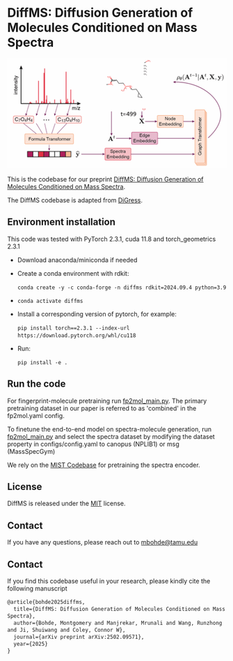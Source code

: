 # DiffMS: Diffusion Generation of Molecules Conditioned on Mass Spectra

![teaser](./figs/diffms-animation.gif)

This is the codebase for our preprint [DiffMS: Diffusion Generation of Molecules Conditioned on Mass Spectra](https://arxiv.org/abs/2502.09571).

The DiffMS codebase is adapted from [DiGress](https://github.com/cvignac/DiGress). 

## Environment installation
This code was tested with PyTorch 2.3.1, cuda 11.8 and torch_geometrics 2.3.1

  - Download anaconda/miniconda if needed
  - Create a conda environment with rdkit:
    
    ```conda create -y -c conda-forge -n diffms rdkit=2024.09.4 python=3.9```
  - `conda activate diffms`
    
  - Install a corresponding version of pytorch, for example: 
    
    ```pip install torch==2.3.1 --index-url https://download.pytorch.org/whl/cu118```

  - Run:
    
    ```pip install -e .```


## Run the code
  
For fingerprint-molecule pretraining run [fp2mol_main.py](src/fp2mol_main.py). The primary pretraining dataset in our paper is referred to as 'combined' in the fp2mol.yaml config. 

To finetune the end-to-end model on spectra-molecule generation, run [fp2mol_main.py](src/spec2mol_main.py) and select the spectra dataset by modifying the dataset property in configs/config.yaml to canopus (NPLIB1) or msg (MassSpecGym)

We rely on the [MIST Codebase](https://github.com/samgoldman97/mist) for pretraining the spectra encoder.

## License

DiffMS is released under the [MIT](LICENSE.txt) license.

## Contact

If you have any questions, please reach out to mbohde@tamu.edu

## Contact
If you find this codebase useful in your research, please kindly cite the following manuscript
```
@article{bohde2025diffms,
  title={DiffMS: Diffusion Generation of Molecules Conditioned on Mass Spectra},
  author={Bohde, Montgomery and Manjrekar, Mrunali and Wang, Runzhong and Ji, Shuiwang and Coley, Connor W},
  journal={arXiv preprint arXiv:2502.09571},
  year={2025}
}
```